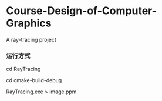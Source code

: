 # Course-Design-of-Computer-Graphics
A ray-tracing project

### 运行方式

cd RayTracing

cd cmake-build-debug

RayTracing.exe > image.ppm

